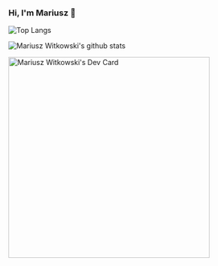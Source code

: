 ### Hi, I'm Mariusz 👋

![Top Langs](https://github-readme-stats.vercel.app/api/top-langs/?username=MariuszWitkowski&layout=compact)

![Mariusz Witkowski's github stats](https://github-readme-stats.vercel.app/api?username=MariuszWitkowski&show_icons=true)

<a href="https://app.daily.dev/mariuszwitkowski"><img src="https://api.daily.dev/devcards/69e3e6bedc034942b9c1f2c31dd6dd01.png?r=ij2" width="400" alt="Mariusz Witkowski's Dev Card"/></a>

<!--
**MariuszWitkowski/MariuszWitkowski** is a ✨ _special_ ✨ repository because its `README.md` (this file) appears on your GitHub profile.

Here are some ideas to get you started:

- 🔭 I’m currently working on ...
- 🌱 I’m currently learning ...
- 👯 I’m looking to collaborate on ...
- 🤔 I’m looking for help with ...
- 💬 Ask me about ...
- 📫 How to reach me: ...
- 😄 Pronouns: ...
- ⚡ Fun fact: ...
-->
